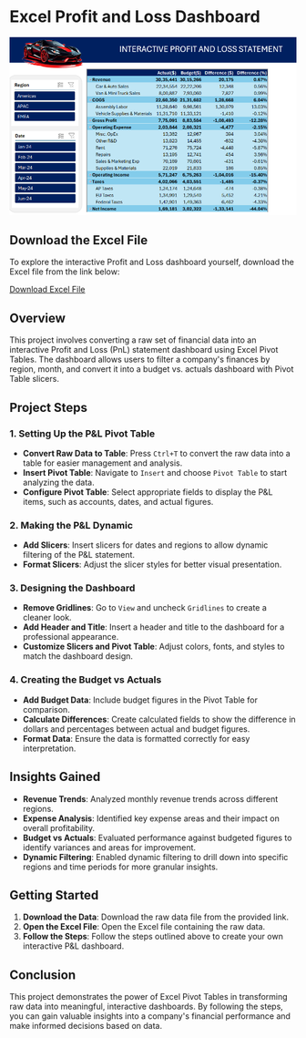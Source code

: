 # Excel Profit and Loss Dashboard

![Dashboard Preview](https://github.com/Analyst-Saurabh/Excel-Interactive-PnL-Dashboard/blob/main/Excel%20PnL%20Dashboard.png)

## Download the Excel File

To explore the interactive Profit and Loss dashboard yourself, download the Excel file from the link below:

[Download Excel File](https://github.com/Analyst-Saurabh/Excel-Interactive-PnL-Dashboard/blob/main/Profit%20%26%20Loss%20Dashboard.xlsx)

## Overview

This project involves converting a raw set of financial data into an interactive Profit and Loss (PnL) statement dashboard using Excel Pivot Tables. The dashboard allows users to filter a company's finances by region, month, and convert it into a budget vs. actuals dashboard with Pivot Table slicers.

## Project Steps

### 1. Setting Up the P&L Pivot Table
- **Convert Raw Data to Table**: Press `Ctrl+T` to convert the raw data into a table for easier management and analysis.
- **Insert Pivot Table**: Navigate to `Insert` and choose `Pivot Table` to start analyzing the data.
- **Configure Pivot Table**: Select appropriate fields to display the P&L items, such as accounts, dates, and actual figures.

### 2. Making the P&L Dynamic
- **Add Slicers**: Insert slicers for dates and regions to allow dynamic filtering of the P&L statement.
- **Format Slicers**: Adjust the slicer styles for better visual presentation.

### 3. Designing the Dashboard
- **Remove Gridlines**: Go to `View` and uncheck `Gridlines` to create a cleaner look.
- **Add Header and Title**: Insert a header and title to the dashboard for a professional appearance.
- **Customize Slicers and Pivot Table**: Adjust colors, fonts, and styles to match the dashboard design.

### 4. Creating the Budget vs Actuals
- **Add Budget Data**: Include budget figures in the Pivot Table for comparison.
- **Calculate Differences**: Create calculated fields to show the difference in dollars and percentages between actual and budget figures.
- **Format Data**: Ensure the data is formatted correctly for easy interpretation.

## Insights Gained

- **Revenue Trends**: Analyzed monthly revenue trends across different regions.
- **Expense Analysis**: Identified key expense areas and their impact on overall profitability.
- **Budget vs Actuals**: Evaluated performance against budgeted figures to identify variances and areas for improvement.
- **Dynamic Filtering**: Enabled dynamic filtering to drill down into specific regions and time periods for more granular insights.

## Getting Started

1. **Download the Data**: Download the raw data file from the provided link.
2. **Open the Excel File**: Open the Excel file containing the raw data.
3. **Follow the Steps**: Follow the steps outlined above to create your own interactive P&L dashboard.

## Conclusion

This project demonstrates the power of Excel Pivot Tables in transforming raw data into meaningful, interactive dashboards. By following the steps, you can gain valuable insights into a company's financial performance and make informed decisions based on data.

